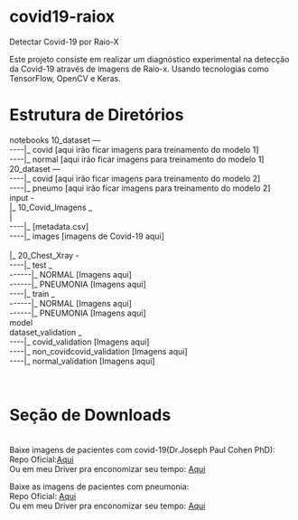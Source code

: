# covid19-raiox
Detectar Covid-19 por Raio-X

Este projeto consiste em realizar um diagnóstico experimental na detecção da Covid-19 através de imagens de Raio-x. Usando tecnologias como TensorFlow, OpenCV e Keras.

# Estrutura de Diretórios
notebooks
10_dataset — 
<br>       ----|_ covid  [aqui irão ficar imagens para treinamento do modelo 1]
<br>       ----|_ normal [aqui irão ficar imagens para treinamento do modelo 1]
<br>
20_dataset — 
<br>       ----|_ covid  [aqui irão ficar imagens para treinamento do modelo 2]
<br>       ----|_ pneumo [aqui irão ficar imagens para treinamento do modelo 2]
<br>
input - 
<br>      |_ 10_Covid_Imagens _ 
<br>      |
               <br>----|_ [metadata.csv]
               <br>----|_ images [imagens de Covid-19 aqui]
      <br>
               <br> |_ 20_Chest_Xray -
                      <br>----|_ test _
                               <br>------|_ NORMAL    [Imagens aqui]
                               <br>------|_ PNEUMONIA [Imagens aqui]
                       <br>----|_ train _
                                <br>------|_ NORMAL    [Imagens aqui]
                                <br>------|_ PNEUMONIA [Imagens aqui]
<br>model
<br>dataset_validation _
                   <br>----|_ covid_validation          [Imagens aqui]
                   <br>----|_ non_covidcovid_validation [Imagens aqui]
                   <br>----|_ normal_validation         [Imagens aqui]

<br>

# Seção de Downloads

<br>
Baixe imagens de pacientes com covid-19(Dr.Joseph Paul Cohen PhD):<br>
Repo Oficial:<a href="https://github.com/ieee8023/covid-chestxray-dataset">Aqui</a><br>
Ou em meu Driver pra enconomizar seu tempo: <a href="https://drive.google.com/file/d/1H_ECCueOVeJj144_ap9eAANMz5fN2C1G/view?usp=sharing">Aqui</a>
<br>

Baixe as imagens de pacientes com pneumonia:<br>
Repo Oficial: <a href="https://www.kaggle.com/paultimothymooney/chest-xray-pneumonia">Aqui</a><br>
Ou em meu Driver pra enconomizar seu tempo: <a href="https://drive.google.com/file/d/1HTPkFVZlHqZGFIB4fZfZSoVxwhC642z8/view?usp=sharing">Aqui</a>
<br>
